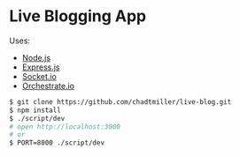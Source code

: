 Live Blogging App
===========

Uses:

- [Node.js](https://nodejs.org)
- [Express.js](https://www.npmjs.org/package/express)
- [Socket.io](http://socket.io)
- [Orchestrate.io](http://orchestrate.io/)

```sh
$ git clone https://github.com/chadtmiller/live-blog.git
$ npm install
$ ./script/dev
# open http://localhost:3000
# or
$ PORT=8000 ./script/dev
```
